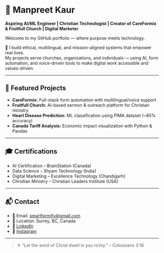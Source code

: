 # 🙏 Manpreet Kaur

**Aspiring AI/ML Engineer | Christian Technologist | Creator of CareFormix & Fruitfull Church | Digital Marketer**

Welcome to my GitHub portfolio — where purpose meets technology.

🌱 I build ethical, multilingual, and mission-aligned systems that empower real lives.  
My projects serve churches, organizations, and individuals — using AI, form automation, and voice-driven tools to make digital work accessible and values-driven.

---

## 🌟 Featured Projects

- **CareFormix:** Full-stack form automation with multilingual/voice support  
- **Fruitfull Church:** AI-based sermon & outreach platform for Christian ministry  
- **Heart Disease Prediction:** ML classification using PIMA dataset (~85% accuracy)  
- **Canada Tariff Analysis:** Economic impact visualization with Python & Pandas  

---

## 🎓 Certifications

- AI Certification – BrainStation (Canada)  
- Data Science – Shyam Technology (India)  
- Digital Marketing – Excellence Technology (Chandigarh)  
- Christian Ministry – Christian Leaders Institute (USA)  

---

## 📬 Contact

- 📧 Email: [smartformify@gmail.com](mailto:smartformify@gmail.com)  
- 📍 Location: Surrey, BC, Canada  
- 🔗 [LinkedIn](https://www.linkedin.com/in/manpreet-kaur-0b98872b1)  
- 🔗 [Instagram](https://www.instagram.com/maryjosephmanpreet)

---

> ✝️ “Let the word of Christ dwell in you richly.” – Colossians 3:16
